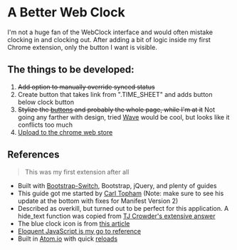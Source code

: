 A Better Web Clock
===================

I'm not a huge fan of the WebClock interface and would often mistake clocking in and clocking out. After adding a bit of logic inside my first Chrome extension, only the button I want is visible.

## The things to be developed:
1. ~~Add option to manually override synced status~~
2. Create button that takes link from ".TIME_SHEET" and adds button below clock button
1. ~~Stylize the [buttons](http://cssdeck.com/labs/beautiful-flat-buttons) and probably the whole page, while I'm at it~~ Not going any farther with design, tried [Wave](http://fian.my.id/Waves/#start) would be cool, but looks like it conflicts too much
1. [Upload to the chrome web store](https://developer.chrome.com/webstore/publish)

## References
> This was my first extension after all

- Built with [Bootstrap-Switch](http://www.bootstrap-switch.org/), Bootstrap, jQuery, and plenty of guides
- This guide got me started by [Carl Topham](https://carl-topham.com/theblog/post/creating-chrome-extension-uses-jquery-manipulate-dom-page/) (Note: make sure to see his update at the bottom with fixes for Manifest Version 2)
- Described as overkill, but turned out to be perfect for this application. A hide_text function was copied from [TJ Crowder's extensive answer](http://stackoverflow.com/questions/5824091/jquery-hiding-text-only-in-h2-block-not-background)
- The blue clock icon is from [this article](http://webdesign.tutsplus.com/articles/making-web-icons-smarter--webdesign-15586)
- [Eloquent JavaScript is my go to reference](http://eloquentjavascript.net/03_functions.html)
- Built in [Atom.io](https://atom.io/) with quick [reloads](https://chrome.google.com/webstore/detail/extensions-reloader/fimgfedafeadlieiabdeeaodndnlbhid)
